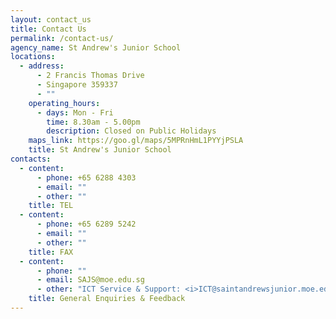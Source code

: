 ```yaml
---
layout: contact_us
title: Contact Us
permalink: /contact-us/
agency_name: St Andrew's Junior School
locations:
  - address:
      - 2 Francis Thomas Drive
      - Singapore 359337
      - ""
    operating_hours:
      - days: Mon - Fri
        time: 8.30am - 5.00pm
        description: Closed on Public Holidays
    maps_link: https://goo.gl/maps/5MPRnHmL1PYYjPSLA
    title: St Andrew's Junior School
contacts:
  - content:
      - phone: +65 6288 4303
      - email: ""
      - other: ""
    title: TEL
  - content:
      - phone: +65 6289 5242
      - email: ""
      - other: ""
    title: FAX
  - content:
      - phone: ""
      - email: SAJS@moe.edu.sg
      - other: "ICT Service & Support: <i>ICT@saintandrewsjunior.moe.edu.sg</i>"
    title: General Enquiries & Feedback
---
```

